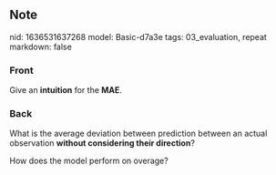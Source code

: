 ## Note
nid: 1636531637268
model: Basic-d7a3e
tags: 03_evaluation, repeat
markdown: false

### Front
Give an <b>intuition</b> for the <b>MAE</b>.

### Back
What is the average deviation between prediction between an actual
observation <b>without considering their direction</b>?
<div>
  How does the model perform on overage?
</div>
